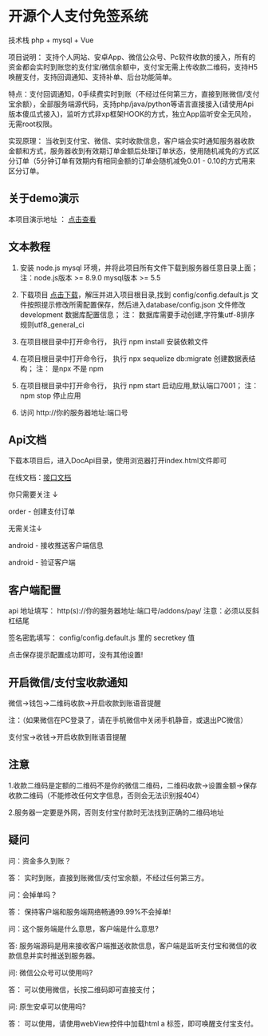 # 开源个人支付免签系统

  技术栈 php + mysql + Vue

  项目说明： 支持个人网站、安卓App、微信公众号、Pc软件收款的接入，所有的资金都会实时到账您的支付宝/微信余额中，支付宝无需上传收款二维码，支持H5唤醒支付，支持回调通知、支持补单、后台功能简单。
  
  特点：支付回调通知，0手续费实时到账（不经过任何第三方，直接到账微信/支付宝余额），全部服务端源代码，支持php/java/python等语言直接接入(请使用Api版本傻瓜式接入)，监听方式非xp框架HOOK的方式，独立App监听安全无风险，无需root权限。

实现原理： 当收到支付宝、微信、实时收款信息，客户端会实时通知服务器收款金额和方式，服务器收到有效期订单金额后处理订单状态，使用随机减免的方式区分订单（5分钟订单有效期内有相同金额的订单会随机减免0.01 - 0.10的方式用来区分订单。

  
  ## 关于demo演示
  
  本项目演示地址 ： [点击查看](http://jmpay.jmkeji.net/)

## 文本教程 

  1. 安装 node.js mysql 环境，并将此项目所有文件下载到服务器任意目录上面；注：node.js版本 >= 8.9.0 mysql版本 >= 5.5

  2. 下载项目 [点击下载](http://jmpay.jmkeji.net/)，解压并进入项目根目录,找到 config/config.default.js 文件按照提示修改所需配置保存，然后进入database/config.json 文件修改 development 数据库配置信息； 注： 数据库需要手动创建,字符集utf-8排序规则utf8_general_ci

  3. 在项目根目录中打开命令行， 执行 npm install 安装依赖文件

  4. 在项目根目录中打开命令行， 执行 npx sequelize db:migrate  创建数据表结构； 注： 是npx 不是 npm
  
  5. 在项目根目录中打开命令行， 执行 npm start 启动应用,默认端口7001； 注： npm stop 停止应用

  6. 访问 http://你的服务器地址:端口号


## Api文档

  下载本项目后，进入DocApi目录，使用浏览器打开index.html文件即可

  在线文档：[接口文档](http://jmpay.jmkeji.net/)

  你只需要关注 ↓

  order - 创建支付订单  

  无需关注↓

  android - 接收推送客户端信息

  android - 验证客户端
  
 ## 客户端配置

  api 地址填写： http(s)://你的服务器地址:端口号/addons/pay/ 注意：必须以反斜杠结尾

  签名密匙填写： config/config.default.js 里的 secretkey 值

  点击保存提示配置成功即可，没有其他设置!
  
 ## 开启微信/支付宝收款通知
 
  微信->钱包->二维码收款->开启收款到账语音提醒  

  注：（如果微信在PC登录了，请在手机微信中关闭手机静音，或退出PC微信）

  支付宝->收钱->开启收款到账语音提醒
  
 ## 注意
 
  1.收款二维码是定额的二维码不是你的微信二维码，二维码收款->设置金额->保存收款二维码（不能修改任何文字信息，否则会无法识别报404）
  
  2.服务器一定要是外网，否则支付宝付款时无法找到正确的二维码地址

 ## 疑问

  问：资金多久到账？

  答： 实时到账，直接到账微信/支付宝余额，不经过任何第三方。

  问：会掉单吗？

  答： 保持客户端和服务端网络畅通99.99%不会掉单!

  问：这个服务端是什么意思，客户端是什么意思?

  答: 服务端源码是用来接收客户端推送收款信息，客户端是监听支付宝和微信的收款信息并实时推送到服务器。

  问: 微信公众号可以使用吗?

  答： 可以使用微信，长按二维码即可直接支付；
   
  问: 原生安卓可以使用吗?
  
  答： 可以使用，请使用webView控件中加载html a 标签，即可唤醒支付宝支付。

